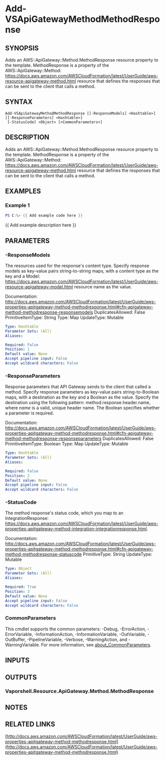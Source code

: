 # Add-VSApiGatewayMethodMethodResponse

## SYNOPSIS
Adds an AWS::ApiGateway::Method.MethodResponse resource property to the template.
MethodResponse is a property of the AWS::ApiGateway::Method: https://docs.aws.amazon.com/AWSCloudFormation/latest/UserGuide/aws-resource-apigateway-method.html resource that defines the responses that can be sent to the client that calls a method.

## SYNTAX

```
Add-VSApiGatewayMethodMethodResponse [[-ResponseModels] <Hashtable>] [[-ResponseParameters] <Hashtable>]
 [-StatusCode] <Object> [<CommonParameters>]
```

## DESCRIPTION
Adds an AWS::ApiGateway::Method.MethodResponse resource property to the template.
MethodResponse is a property of the AWS::ApiGateway::Method: https://docs.aws.amazon.com/AWSCloudFormation/latest/UserGuide/aws-resource-apigateway-method.html resource that defines the responses that can be sent to the client that calls a method.

## EXAMPLES

### Example 1
```powershell
PS C:\> {{ Add example code here }}
```

{{ Add example description here }}

## PARAMETERS

### -ResponseModels
The resources used for the response's content type.
Specify response models as key-value pairs string-to-string maps, with a content type as the key and a Model: https://docs.aws.amazon.com/AWSCloudFormation/latest/UserGuide/aws-resource-apigateway-model.html resource name as the value.

Documentation: http://docs.aws.amazon.com/AWSCloudFormation/latest/UserGuide/aws-properties-apitgateway-method-methodresponse.html#cfn-apigateway-method-methodresponse-responsemodels
DuplicatesAllowed: False
PrimitiveItemType: String
Type: Map
UpdateType: Mutable

```yaml
Type: Hashtable
Parameter Sets: (All)
Aliases:

Required: False
Position: 1
Default value: None
Accept pipeline input: False
Accept wildcard characters: False
```

### -ResponseParameters
Response parameters that API Gateway sends to the client that called a method.
Specify response parameters as key-value pairs string-to-Boolean maps, with a destination as the key and a Boolean as the value.
Specify the destination using the following pattern: method.response.header.name, where *name* is a valid, unique header name.
The Boolean specifies whether a parameter is required.

Documentation: http://docs.aws.amazon.com/AWSCloudFormation/latest/UserGuide/aws-properties-apitgateway-method-methodresponse.html#cfn-apigateway-method-methodresponse-responseparameters
DuplicatesAllowed: False
PrimitiveItemType: Boolean
Type: Map
UpdateType: Mutable

```yaml
Type: Hashtable
Parameter Sets: (All)
Aliases:

Required: False
Position: 2
Default value: None
Accept pipeline input: False
Accept wildcard characters: False
```

### -StatusCode
The method response's status code, which you map to an IntegrationResponse: https://docs.aws.amazon.com/AWSCloudFormation/latest/UserGuide/aws-properties-apitgateway-method-integration-integrationresponse.html.

Documentation: http://docs.aws.amazon.com/AWSCloudFormation/latest/UserGuide/aws-properties-apitgateway-method-methodresponse.html#cfn-apigateway-method-methodresponse-statuscode
PrimitiveType: String
UpdateType: Mutable

```yaml
Type: Object
Parameter Sets: (All)
Aliases:

Required: True
Position: 3
Default value: None
Accept pipeline input: False
Accept wildcard characters: False
```

### CommonParameters
This cmdlet supports the common parameters: -Debug, -ErrorAction, -ErrorVariable, -InformationAction, -InformationVariable, -OutVariable, -OutBuffer, -PipelineVariable, -Verbose, -WarningAction, and -WarningVariable. For more information, see [about_CommonParameters](http://go.microsoft.com/fwlink/?LinkID=113216).

## INPUTS

## OUTPUTS

### Vaporshell.Resource.ApiGateway.Method.MethodResponse
## NOTES

## RELATED LINKS

[http://docs.aws.amazon.com/AWSCloudFormation/latest/UserGuide/aws-properties-apitgateway-method-methodresponse.html](http://docs.aws.amazon.com/AWSCloudFormation/latest/UserGuide/aws-properties-apitgateway-method-methodresponse.html)

